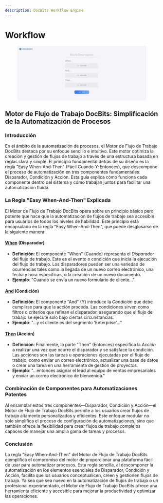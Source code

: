 ```yaml
---
description: DocBits Workflow Engine
---
```


# Workflow

<figure><img src="../../.gitbook/assets/Bildschirmfoto 2024-03-12 um 19.42.57.png" alt=""><figcaption></figcaption></figure>

## Motor de Flujo de Trabajo DocBits: Simplificación de la Automatización de Procesos

### Introducción

En el ámbito de la automatización de procesos, el Motor de Flujo de Trabajo DocBits destaca por su enfoque sencillo e intuitivo. Este motor optimiza la creación y gestión de flujos de trabajo a través de una estructura basada en reglas clara y simple. El principio fundamental detrás de su diseño es la regla "Easy When-And-Then" (Fácil Cuando-Y-Entonces), que descompone el proceso de automatización en tres componentes fundamentales: Disparador, Condición y Acción. Esta guía explica cómo funciona cada componente dentro del sistema y cómo trabajan juntos para facilitar una automatización fluida.

### La Regla "Easy When-And-Then" Explicada

El Motor de Flujo de Trabajo DocBits opera sobre un principio básico pero potente que hace que la automatización de flujos de trabajo sea accesible para usuarios de todos los niveles de habilidad. Este principio está encapsulado en la regla "Easy When-And-Then", que puede desglosarse de la siguiente manera:

#### [When](./#when-trigger) (Disparador)

* **Definición**: El componente "When" (Cuando) representa el _Disparador_ del flujo de trabajo. Este es el evento o condición que inicia la ejecución del flujo de trabajo. Los disparadores pueden ser una variedad de ocurrencias tales como la llegada de un nuevo correo electrónico, una fecha y hora específicas, o la creación de un nuevo documento.
* **Ejemplo**: "Cuando se envía un nuevo formulario de cliente..."

#### [And](./#and-condition) (Condición)

* **Definición**: El componente "And" (Y) introduce la _Condición_ que debe cumplirse para que la acción proceda. Las condiciones sirven como filtros o criterios que refinan el disparador, asegurando que el flujo de trabajo se ejecute solo bajo ciertas circunstancias.
* **Ejemplo**: "...y el cliente es del segmento 'Enterprise'..."

#### [Then](./#then-action) (Acción)

* **Definición**: Finalmente, la parte "Then" (Entonces) especifica la _Acción_ a realizar una vez que ocurre el disparador y se satisface la condición. Las acciones son las tareas u operaciones ejecutadas por el flujo de trabajo, como enviar un correo electrónico, actualizar una base de datos o crear una tarea en una herramienta de gestión de proyectos.
* **Ejemplo**: "...entonces asignar el lead al equipo de ventas empresariales y enviar un correo electrónico de bienvenida."

### Combinación de Componentes para Automatizaciones Potentes

Al ensamblar estos tres componentes—Disparador, Condición y Acción—el Motor de Flujo de Trabajo DocBits permite a los usuarios crear flujos de trabajo altamente personalizados y eficientes. Este enfoque modular no solo simplifica el proceso de configuración de automatizaciones, sino que también ofrece la flexibilidad para crear flujos de trabajo complejos capaces de manejar una amplia gama de tareas y procesos.

### Conclusión

La regla "Easy When-And-Then" del Motor de Flujo de Trabajo DocBits ejemplifica el compromiso del motor de proporcionar una plataforma fácil de usar para automatizar procesos. Esta regla sencilla, al descomponer la automatización en los elementos esenciales de Disparador, Condición y Acción, facilita que los usuarios conceptualicen, creen y gestionen flujos de trabajo. Ya sea que sea nuevo en la automatización de flujos de trabajo o un profesional experimentado, el Motor de Flujo de Trabajo DocBits ofrece una herramienta eficiente y accesible para mejorar la productividad y optimizar las operaciones.

